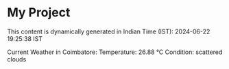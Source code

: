 # My Project

This content is dynamically generated in Indian Time (IST): 2024-06-22 19:25:38 IST


Current Weather in Coimbatore:
Temperature: 26.88 °C
Condition: scattered clouds
